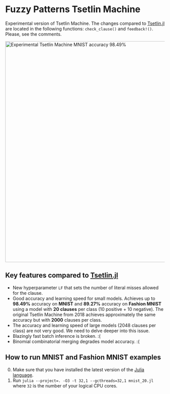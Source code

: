 # Fuzzy Patterns Tsetlin Machine

Experimental version of Tsetlin Machine.
The changes compared to [Tsetlin.jl](https://github.com/BooBSD/Tsetlin.jl) are located in the following functions: `check_clause()` and `feedback!()`.
Please, see the comments.

<img width="698" alt="Experimental Tsetlin Machine MNIST accuracy 98.49%" src="https://github.com/BooBSD/FuzzyPatternsTM/assets/48304/5e002d7a-eeca-4e43-a7aa-38aed58fc7d3">

Key features compared to [Tsetlin.jl](https://github.com/BooBSD/Tsetlin.jl)
---------------------------------------------------------------------------

  - New hyperparameter `LF` that sets the number of literal misses allowed for the clause.
  - Good accuracy and learning speed for small models. Achieves up to **98.49%** accuracy on **MNIST** and **89.27%** accuracy on **Fashion MNIST** using a model with **20 clauses** per class (10 positive + 10 negative). The original Tsetlin Machine from 2018 achieves approximately the same accuracy but with **2000** clauses per class.
  - The accuracy and learning speed of large models (2048 clauses per class) are not very good. We need to delve deeper into this issue.
  - Blazingly fast batch inference is broken. :(
  - Binomial combinatorial merging degrades model accuracy. :(


How to run MNIST and Fashion MNIST examples
-------------------------------------------

0. Make sure that you have installed the latest version of the [Julia language](https://julialang.org/downloads/).
1. Run `julia --project=. -O3 -t 32,1 --gcthreads=32,1 mnist_20.jl` where `32` is the number of your logical CPU cores.
